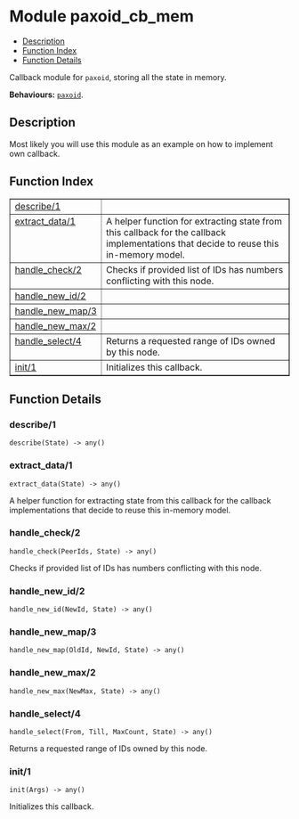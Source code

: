 

# Module paxoid_cb_mem #
* [Description](#description)
* [Function Index](#index)
* [Function Details](#functions)

Callback module for `paxoid`, storing all the state in memory.

__Behaviours:__ [`paxoid`](paxoid.md).

<a name="description"></a>

## Description ##
Most likely you will use this module as an example on how
to implement own callback.
<a name="index"></a>

## Function Index ##


<table width="100%" border="1" cellspacing="0" cellpadding="2" summary="function index"><tr><td valign="top"><a href="#describe-1">describe/1</a></td><td></td></tr><tr><td valign="top"><a href="#extract_data-1">extract_data/1</a></td><td>
A helper function for extracting state from this callback for the
callback implementations that decide to reuse this in-memory model.</td></tr><tr><td valign="top"><a href="#handle_check-2">handle_check/2</a></td><td>
Checks if provided list of IDs has numbers conflicting with this node.</td></tr><tr><td valign="top"><a href="#handle_new_id-2">handle_new_id/2</a></td><td></td></tr><tr><td valign="top"><a href="#handle_new_map-3">handle_new_map/3</a></td><td></td></tr><tr><td valign="top"><a href="#handle_new_max-2">handle_new_max/2</a></td><td></td></tr><tr><td valign="top"><a href="#handle_select-4">handle_select/4</a></td><td>
Returns a requested range of IDs owned by this node.</td></tr><tr><td valign="top"><a href="#init-1">init/1</a></td><td>
Initializes this callback.</td></tr></table>


<a name="functions"></a>

## Function Details ##

<a name="describe-1"></a>

### describe/1 ###

`describe(State) -> any()`

<a name="extract_data-1"></a>

### extract_data/1 ###

`extract_data(State) -> any()`

A helper function for extracting state from this callback for the
callback implementations that decide to reuse this in-memory model.

<a name="handle_check-2"></a>

### handle_check/2 ###

`handle_check(PeerIds, State) -> any()`

Checks if provided list of IDs has numbers conflicting with this node.

<a name="handle_new_id-2"></a>

### handle_new_id/2 ###

`handle_new_id(NewId, State) -> any()`

<a name="handle_new_map-3"></a>

### handle_new_map/3 ###

`handle_new_map(OldId, NewId, State) -> any()`

<a name="handle_new_max-2"></a>

### handle_new_max/2 ###

`handle_new_max(NewMax, State) -> any()`

<a name="handle_select-4"></a>

### handle_select/4 ###

`handle_select(From, Till, MaxCount, State) -> any()`

Returns a requested range of IDs owned by this node.

<a name="init-1"></a>

### init/1 ###

`init(Args) -> any()`

Initializes this callback.

